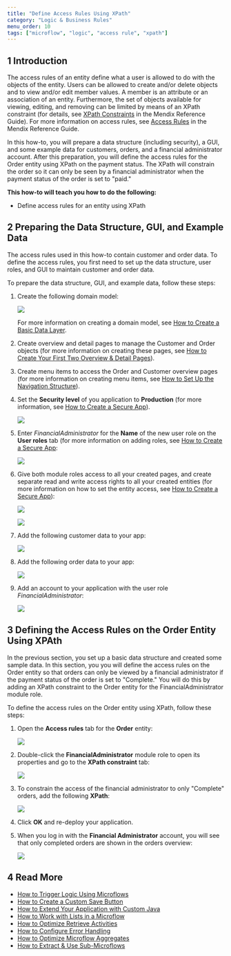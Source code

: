 ```yaml
---
title: "Define Access Rules Using XPath"
category: "Logic & Business Rules"
menu_order: 10
tags: ["microflow", "logic", "access rule", "xpath"]
---
```


## 1 Introduction

The access rules of an entity define what a user is allowed to do with the objects of the entity. Users can be allowed to create and/or delete objects and to view and/or edit member values. A member is an attribute or an association of an entity. Furthermore, the set of objects available for viewing, editing, and removing can be limited by means of an XPath constraint (for details, see [XPath Constraints](/refguide7/xpath-constraints) in the Mendix Reference Guide). For more information on access rules, see [Access Rules](/refguide7/access-rules) in the Mendix Reference Guide.

In this how-to, you will prepare a data structure (including security), a GUI, and some example data for customers, orders, and a financial administrator account. After this preparation, you will define the access rules for the Order entity using XPath on the payment status. The XPath will constrain the order so it can only be seen by a financial administrator when the payment status of the order is set to "paid."

**This how-to will teach you how to do the following:**

* Define access rules for an entity using XPath

## 2 Preparing the Data Structure, GUI, and Example Data

The access rules used in this how-to contain customer and order data. To define the access rules, you first need to set up the data structure, user roles, and GUI to maintain customer and order data.

To prepare the data structure, GUI, and example data, follow these steps:

1. Create the following domain model:

    ![](attachments/18448705/18581378.png)

    For more information on creating a domain model, see [How to Create a Basic Data Layer](../data-models/create-a-basic-data-layer).
2. Create overview and detail pages to manage the Customer and Order objects (for more information on creating these pages, see [How to Create Your First Two Overview & Detail Pages](../ux/create-your-first-two-overview-and-detail-pages)).
3. Create menu items to access the Order and Customer overview pages (for more information on creating menu items, see [How to Set Up the Navigation Structure](../general/setting-up-the-navigation-structure)).
4. Set the **Security level** of you application to **Production** (for more information, see [How to Create a Secure App](../security/create-a-secure-app)).

    ![](attachments/18448681/18581008.png)
    
5. Enter *FinancialAdministrator* for the **Name** of the new user role on the **User roles** tab (for more information on adding roles, see [How to Create a Secure App](../security/create-a-secure-app):

    ![](attachments/18448681/18581005.png)
6. Give both module roles access to all your created pages, and create separate read and write access rights to all your created entities (for more information on how to set the entity access, see [How to Create a Secure App](../security/create-a-secure-app)):

    ![](attachments/18448681/18580997.png)

    ![](attachments/18448681/18581003.png)

7. Add the following customer data to your app:

    ![](attachments/18448705/18581374.png)
8. Add the following order data to your app:

    ![](attachments/18448705/18581373.png)
9. Add an account to your application with the user role *FinancialAdministrator*:

    ![](attachments/18448681/18581002.png)

## 3 Defining the Access Rules on the Order Entity Using XPAth

In the previous section, you set up a basic data structure and created some sample data. In this section, you you will define the access rules on the Order entity so that orders can only be viewed by a financial administrator if the payment status of the order is set to "Complete." You will do this by adding an XPath constraint to the Order entity for the FinancialAdministrator module role.

To define the access rules on the Order entity using XPath, follow these steps:

1.  Open the **Access rules** tab for the **Order** entity:

    ![](attachments/18448681/18580996.png)

2.  Double-click the **FinancialAdministrator** module role to open its properties and go to the **XPath constraint** tab:

    ![](attachments/18448681/18581000.png)
    
3.  To constrain the access of the financial administrator to only "Complete" orders, add the following **XPath**:

    ![](attachments/18448681/18580995.png)

4. Click **OK** and re-deploy your application.
5.  When you log in with the **Financial Administrator** account, you will see that only completed orders are shown in the orders overview:

    ![](attachments/18448681/18580994.png)

## 4 Read More

* [How to Trigger Logic Using Microflows](triggering-logic-using-microflows)
* [How to Create a Custom Save Button](create-a-custom-save-button)
* [How to Extend Your Application with Custom Java](extending-your-application-with-custom-java)
* [How to Work with Lists in a Microflow](working-with-lists-in-a-microflow)
* [How to Optimize Retrieve Activities](optimizing-retrieve-activities)
* [How to Configure Error Handling](set-up-error-handling)
* [How to Optimize Microflow Aggregates](optimizing-microflow-aggregates)
* [How to Extract & Use Sub-Microflows](extract-and-use-sub-microflows)

